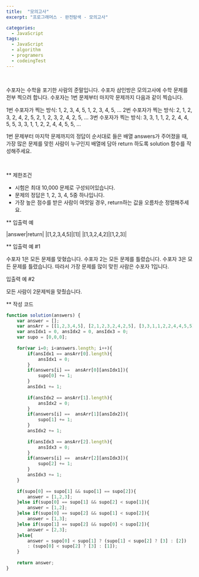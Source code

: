 ```yaml
---
title:  "모의고사"
excerpt: "프로그래머스 - 완전탐색 - 모의고사"

categories:
  - JavaScript
tags: 
  - JavaScript
  - algorithm 
  - programers
  - codeingTest
---
```


<br/>


수포자는 수학을 포기한 사람의 준말입니다. 수포자 삼인방은 모의고사에 수학 문제를 전부 찍으려 합니다. 수포자는 1번 문제부터 마지막 문제까지 다음과 같이 찍습니다.

1번 수포자가 찍는 방식: 1, 2, 3, 4, 5, 1, 2, 3, 4, 5, ...
2번 수포자가 찍는 방식: 2, 1, 2, 3, 2, 4, 2, 5, 2, 1, 2, 3, 2, 4, 2, 5, ...
3번 수포자가 찍는 방식: 3, 3, 1, 1, 2, 2, 4, 4, 5, 5, 3, 3, 1, 1, 2, 2, 4, 4, 5, 5, ...

1번 문제부터 마지막 문제까지의 정답이 순서대로 들은 배열 answers가 주어졌을 때, 가장 많은 문제를 맞힌 사람이 누구인지 배열에 담아 return 하도록 solution 함수를 작성해주세요.

<br/>

** 제한조건

 - 시험은 최대 10,000 문제로 구성되어있습니다.
 - 문제의 정답은 1, 2, 3, 4, 5중 하나입니다.
 - 가장 높은 점수를 받은 사람이 여럿일 경우, return하는 값을 오름차순 정렬해주세요.

 
 ** 입출력 예

|answer|return|
|[1,2,3,4,5]|[1]|
|[1,3,2,4,2]|[1,2,3]|


** 입출력 예 #1

수포자 1은 모든 문제를 맞혔습니다.
수포자 2는 모든 문제를 틀렸습니다.
수포자 3은 모든 문제를 틀렸습니다.
따라서 가장 문제를 많이 맞힌 사람은 수포자 1입니다.

입출력 예 #2

모든 사람이 2문제씩을 맞췄습니다.


** 작성 코드

```javascript
function solution(answers) {
    var answer = [];
    var ansArr = [[1,2,3,4,5], [2,1,2,3,2,4,2,5], [3,3,1,1,2,2,4,4,5,5]];
    var ansIdx1 = 0, ansIdx2 = 0, ansIdx3 = 0;
    var supo = [0,0,0];
    
    for(var i=0; i<answers.length; i++){
        if(ansIdx1 == ansArr[0].length){
            ansIdx1 = 0;
        }
        if(answers[i] ==  ansArr[0][ansIdx1]){
            supo[0] += 1;
        }
        ansIdx1 += 1;
        
        if(ansIdx2 == ansArr[1].length){
            ansIdx2 = 0;
        }
        if(answers[i] ==  ansArr[1][ansIdx2]){
            supo[1] += 1;
        }
        ansIdx2 += 1;
        
        if(ansIdx3 == ansArr[2].length){
            ansIdx3 = 0;
        }
        if(answers[i] ==  ansArr[2][ansIdx3]){
            supo[2] += 1;
        }
        ansIdx3 += 1;
    }
    
    if(supo[0] == supo[1] && supo[1] == supo[2]){
        answer = [1,2,3];
    }else if(supo[0] == supo[1] && supo[2] < supo[1]){
        answer = [1,2];
    }else if(supo[0] == supo[2] && supo[1] < supo[2]){
        answer = [1,3];
    }else if(supo[1] == supo[2] && supo[0] < supo[2]){
        answer = [2,3];
    }else{
        answer = supo[0] < supo[1] ? (supo[1] < supo[2] ? [3] : [2])
        : (supo[0] < supo[2] ? [3] : [1]);
    }
    
    return answer;
}
```